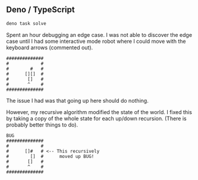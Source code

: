## Deno / TypeScript

```sh
deno task solve
```

Spent an hour debugging an edge case. I was not able to discover the edge case until I had some interactive mode robot where I could move with the keyboard arrows (commented out).


```
##############
#            #
#        #   #
#      [][]  #
#       []   #
#       ^    #
##############
```

The issue I had was that going up here should do nothing. 

However, my recursive algorithm modified the state of the world. I fixed this by taking a copy of the whole state for each up/down recursion. (There is probably better things to do).


```
BUG
##############
#            #
#      []#   # <-- This recursively 
#        []  #      moved up BUG!
#       []   #
#       ^    #
##############
```
